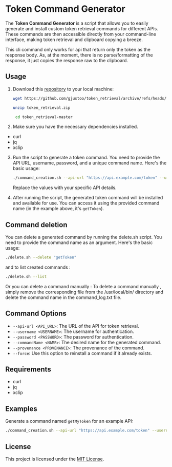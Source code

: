 # Token Command Generator

The **Token Command Generator** is a script that allows you to easily generate and install custom token retrieval commands for different APIs. These commands are then accessible directly from your command-line interface, making token retrieval and clipboard copying a breeze.

This cli command only works for api that return only the token as the response body. As, at the moment, there is no parse/formatting of the response, it just copies the response raw to the clipboard.

## Usage

1. Download this [repository](https://github.com/gjustoo/token_retrieval.git) to your local machine:

   ```bash
   wget https://github.com/gjustoo/token_retrieval/archive/refs/heads/master.zip -O token_retrieval.zip
   ```
   ```bash
   unzip token_retrieval.zip
   ```
   ```bash
    cd token_retrieval-master
   ```

2. Make sure you have the necessary dependencies installed.
- curl
- jq
- xclip
3. Run the script to generate a token command. You need to provide the API URL, username, password, and a unique command name. Here's the basic usage:

   ```bash
   ./command_creation.sh --api-url "https://api.example.com/token" --username "your_username" --password "your_password" --commandName "getToken"
   ```

   Replace the values with your specific API details.

4. After running the script, the generated token command will be installed and available for use. You can access it using the provided command name (in the example above, it's `getToken`).

## Command deletion 

   You can delete a generated command by running the delete.sh script. You need to provide the command name as an argument. Here's the basic usage:

   ```bash
   ./delete.sh --delete "getToken"
   ```
   and to list created commands :
   ```bash
   ./delete.sh --list
   ``` 

   Or you can delete a command manually : 
   To delete a command manually , simply remove the corresponding file from the /usr/local/bin/ directory and delete the command name in the command_log.txt file.


## Command Options

- `--api-url <API_URL>`: The URL of the API for token retrieval.
- `--username <USERNAME>`: The username for authentication.
- `--password <PASSWORD>`: The password for authentication.
- `--commandName <NAME>`: The desired name for the generated command.
- `--provenance <PROVENANCE>`: The provenance of the command.
- `--force`: Use this option to reinstall a command if it already exists.

## Requirements

- curl
- jq
- xclip

## Examples

Generate a command named `getMyToken` for an example API:

```bash
./command_creation.sh --api-url "https://api.example.com/token" --username "your_username" --password "your_password" --commandName "getMyToken"
```

## License

This project is licensed under the [MIT License](LICENSE).
